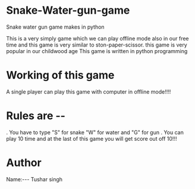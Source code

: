 # Snake-Water-gun-game
Snake water gun game makes in python 

 This is a very simply game which we can play offline mode also in our free time
and this game is very similar to ston-paper-scissor. this game is  very popular in our childwood age
This game is written in python programming

# Working of this game
 A single player can play this game with computer in offline mode!!!!
  # Rules are --
   . You have to type "S" for snake "W" for water and "G" for gun
   . You can play 10 time and at the last of this game you will get score out off 10!!!
   
# Author
Name:--- Tushar singh


